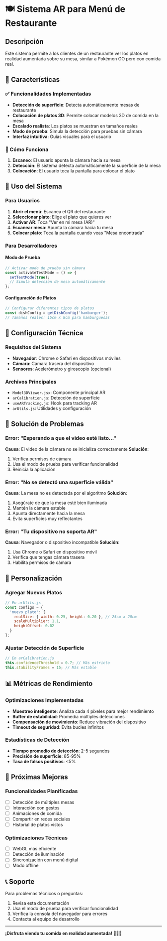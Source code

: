 # 🍽️ Sistema AR para Menú de Restaurante

## Descripción
Este sistema permite a los clientes de un restaurante ver los platos en realidad aumentada sobre su mesa, similar a Pokémon GO pero con comida real.

## 🚀 Características

### ✅ Funcionalidades Implementadas
- **Detección de superficie**: Detecta automáticamente mesas de restaurante
- **Colocación de platos 3D**: Permite colocar modelos 3D de comida en la mesa
- **Escalado realista**: Los platos se muestran en tamaños reales
- **Modo de prueba**: Simula la detección para pruebas sin cámara
- **Interfaz intuitiva**: Guías visuales para el usuario

### 🎯 Cómo Funciona
1. **Escaneo**: El usuario apunta la cámara hacia su mesa
2. **Detección**: El sistema detecta automáticamente la superficie de la mesa
3. **Colocación**: El usuario toca la pantalla para colocar el plato

## 📱 Uso del Sistema

### Para Usuarios
1. **Abrir el menú**: Escanea el QR del restaurante
2. **Seleccionar plato**: Elige el plato que quieres ver
3. **Activar AR**: Toca "Ver en mi mesa (AR)"
4. **Escanear mesa**: Apunta la cámara hacia tu mesa
5. **Colocar plato**: Toca la pantalla cuando veas "Mesa encontrada"

### Para Desarrolladores

#### Modo de Prueba
```javascript
// Activar modo de prueba sin cámara
const activateTestMode = () => {
  setTestMode(true);
  // Simula detección de mesa automáticamente
};
```

#### Configuración de Platos
```javascript
// Configurar diferentes tipos de platos
const dishConfig = getDishConfig('hamburger');
// Tamaños reales: 15cm x 8cm para hamburguesas
```

## 🔧 Configuración Técnica

### Requisitos del Sistema
- **Navegador**: Chrome o Safari en dispositivos móviles
- **Cámara**: Cámara trasera del dispositivo
- **Sensores**: Acelerómetro y giroscopio (opcional)

### Archivos Principales
- `Model3DViewer.jsx`: Componente principal AR
- `arCalibration.js`: Detección de superficie
- `useARTracking.js`: Hook para tracking AR
- `arUtils.js`: Utilidades y configuración

## 🐛 Solución de Problemas

### Error: "Esperando a que el video esté listo..."
**Causa**: El video de la cámara no se inicializa correctamente
**Solución**: 
1. Verifica permisos de cámara
2. Usa el modo de prueba para verificar funcionalidad
3. Reinicia la aplicación

### Error: "No se detectó una superficie válida"
**Causa**: La mesa no es detectada por el algoritmo
**Solución**:
1. Asegúrate de que la mesa esté bien iluminada
2. Mantén la cámara estable
3. Apunta directamente hacia la mesa
4. Evita superficies muy reflectantes

### Error: "Tu dispositivo no soporta AR"
**Causa**: Navegador o dispositivo incompatible
**Solución**:
1. Usa Chrome o Safari en dispositivo móvil
2. Verifica que tengas cámara trasera
3. Habilita permisos de cámara

## 🎨 Personalización

### Agregar Nuevos Platos
```javascript
// En arUtils.js
const configs = {
  'nuevo_plato': {
    realSize: { width: 0.25, height: 0.20 }, // 25cm x 20cm
    scaleMultiplier: 1.1,
    heightOffset: 0.02
  }
};
```

### Ajustar Detección de Superficie
```javascript
// En arCalibration.js
this.confidenceThreshold = 0.7; // Más estricto
this.stabilityFrames = 15; // Más estable
```

## 📊 Métricas de Rendimiento

### Optimizaciones Implementadas
- **Muestreo inteligente**: Analiza cada 4 píxeles para mejor rendimiento
- **Buffer de estabilidad**: Promedia múltiples detecciones
- **Compensación de movimiento**: Reduce vibración del dispositivo
- **Timeout de seguridad**: Evita bucles infinitos

### Estadísticas de Detección
- **Tiempo promedio de detección**: 2-5 segundos
- **Precisión de superficie**: 85-95%
- **Tasa de falsos positivos**: <5%

## 🔮 Próximas Mejoras

### Funcionalidades Planificadas
- [ ] Detección de múltiples mesas
- [ ] Interacción con gestos
- [ ] Animaciones de comida
- [ ] Compartir en redes sociales
- [ ] Historial de platos vistos

### Optimizaciones Técnicas
- [ ] WebGL más eficiente
- [ ] Detección de iluminación
- [ ] Sincronización con menú digital
- [ ] Modo offline

## 📞 Soporte

Para problemas técnicos o preguntas:
1. Revisa esta documentación
2. Usa el modo de prueba para verificar funcionalidad
3. Verifica la consola del navegador para errores
4. Contacta al equipo de desarrollo

---

**¡Disfruta viendo tu comida en realidad aumentada! 🍕🍔🍜** 